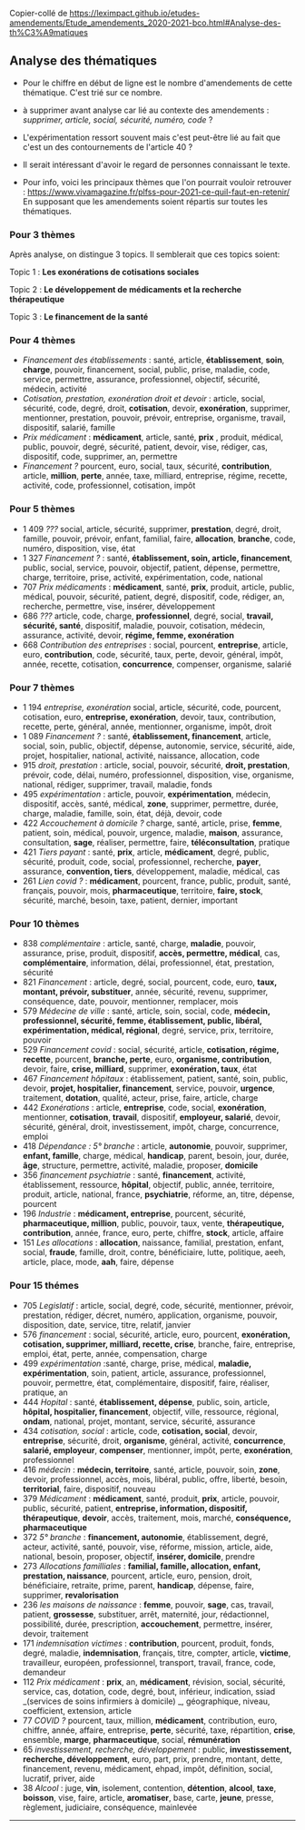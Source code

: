 Copier-collé de https://leximpact.github.io/etudes-amendements/Etude_amendements_2020-2021-bco.html#Analyse-des-th%C3%A9matiques

## Analyse des thématiques

- Pour le chiffre en début de ligne est le nombre d'amendements de cette thématique. C'est trié sur ce nombre.

- à supprimer avant analyse car lié au contexte des amendements : _supprimer, article, social, sécurité, numéro, code_  ?

- L'expérimentation ressort souvent mais c'est peut-être lié au fait que c'est un des contournements de l'article 40 ?

- Il serait intéressant d'avoir le regard de personnes connaissant le texte.

- Pour info, voici les principaux thèmes que l'on pourrait vouloir retrouver : https://www.vivamagazine.fr/plfss-pour-2021-ce-quil-faut-en-retenir/ En supposant que les amendements soient répartis sur toutes les thématiques.

### Pour 3 thèmes

Après analyse, on distingue 3 topics. Il semblerait que ces topics soient:

Topic 1 : __Les exonérations de cotisations sociales__

Topic 2 : __Le développement de médicaments et la recherche thérapeutique__

Topic 3 : __Le financement de la santé__


### Pour 4 thèmes
- _Financement des établissements_ : santé, article, __établissement__, __soin__, __charge__, pouvoir, financement, social, public, prise, maladie, code, service, permettre, assurance, professionnel, objectif, sécurité, médecin, activité
- _Cotisation, prestation, exonération droit et devoir_ : article, social, sécurité, code, degré, droit, __cotisation__, devoir, __exonération__, supprimer, mentionner, prestation, pouvoir, prévoir, entreprise, organisme, travail, dispositif, salarié, famille
- _Prix médicament_ : __médicament__, article, santé, __prix__ , produit, médical, public, pouvoir, degré, sécurité, patient, devoir, vise, rédiger, cas, dispositif, code, supprimer, an, permettre
- _Financement ?_ pourcent, euro, social, taux, sécurité, __contribution__, article, __million__, __perte__, année, taxe, milliard, entreprise, régime, recette, activité, code, professionnel, cotisation, impôt

### Pour 5 thèmes
- 1 409 _???_  social, article, sécurité, supprimer, __prestation__, degré, droit, famille, pouvoir, prévoir, enfant, familial, faire, __allocation__, __branche__, code, numéro, disposition, vise, état
- 1 327 _Financement ?_  : santé, __établissement, soin, article, financement__, public, social, service, pouvoir, objectif, patient, dépense, permettre, charge, territoire, prise, activité, expérimentation, code, national
- 707 _Prix médicaments_ : __médicament__, santé, __prix__, produit, article, public, médical, pouvoir, sécurité, patient, degré, dispositif, code, rédiger, an, recherche, permettre, vise, insérer, développement
-  686 _???_ article, code, charge, __professionnel__, degré, social, __travail, sécurité, santé__, dispositif, maladie, pouvoir, cotisation, médecin, assurance, activité, devoir, __régime, femme, exonération__
- 668 _Contribution des entreprises_ : social, pourcent, __entreprise__, article, euro, __contribution__, code, sécurité, taux, perte, devoir, général, impôt, année, recette, cotisation, __concurrence__, compenser, organisme, salarié

### Pour 7 thèmes
- 1 194 _entreprise, exonération_  social, article, sécurité, code, pourcent, cotisation, euro, __entreprise, exonération__, devoir, taux, contribution, recette, perte, général, année, mentionner, organisme, impôt, droit
- 1 089 _Financement ?_  :  santé, __établissement, financement__, article, social, soin, public, objectif, dépense, autonomie, service, sécurité, aide, projet, hospitalier, national, activité, naissance, allocation, code
- 915 _droit, prestation_ : article, social, pouvoir, sécurité, __droit, prestation__, prévoir, code, délai, numéro, professionnel, disposition, vise, organisme, national, rédiger, supprimer, travail, maladie, fonds
- 495 _expérimentation_ :  article, pouvoir, __expérimentation__, médecin, dispositif, accès, santé, médical, __zone__, supprimer, permettre, durée, charge, maladie, famille, soin, état, déjà, devoir, code
- 422 _Accouchement à domicile ?_  charge, santé, article, prise, __femme__, patient, soin, médical, pouvoir, urgence, maladie, __maison__, assurance, consultation, __sage__, réaliser, permettre, faire, __téléconsultation__, pratique
- 421 _Tiers payant_ :  santé, __prix__, article, __médicament__, degré, public, sécurité, produit, code, social, professionnel, recherche, __payer__, assurance, __convention, tiers__, développement, maladie, médical, cas
- 261 _Lien covid ?_ : __médicament__, pourcent, france, public, produit, santé, français, pouvoir, mois, __pharmaceutique__, territoire, __faire, stock__, sécurité, marché, besoin, taxe, patient, dernier, important

### Pour 10 thèmes
- 838 _complémentaire_ : article, santé, charge, __maladie__, pouvoir, assurance, prise, produit, dispositif, __accès, permettre, médical__, cas, __complémentaire__, information, délai, professionnel, état, prestation, sécurité
- 821 _Financement_ : article, degré, social, pourcent, code, euro, __taux, montant, prévoir, substituer__, année, sécurité, revenu, supprimer, conséquence, date, pouvoir, mentionner, remplacer, mois
- 579 _Médecine de ville_ :  santé, article, soin, social, code, __médecin, professionnel, sécurité, femme, établissement, public, libéral, expérimentation, médical, régional__, degré, service, prix, territoire, pouvoir
- 529 _Financement covid_ : social, sécurité, article, __cotisation, régime, recette__, pourcent, __branche, perte__, euro, __organisme, contribution__, devoir, faire, __crise, milliard__, supprimer, __exonération, taux__, état
- 467 _Financement hôpitaux_ :  établissement, patient, santé, soin, public, devoir, __projet, hospitalier, financement__, service, pouvoir, __urgence__, traitement, __dotation__, qualité, acteur, prise, faire, article, charge
- 442 _Exonérations_ : article, __entreprise__, code, social, __exonération__, mentionner, __cotisation__, __travail__, dispositif, __employeur, salarié__, devoir, sécurité, général, droit, investissement, impôt, charge, concurrence, emploi
- 418 _Dépendance : 5° branche_ :  article, __autonomie__, pouvoir, supprimer, __enfant, famille__, charge, médical, __handicap__, parent, besoin, jour, durée, __âge__, structure, permettre, activité, maladie, proposer, __domicile__
- 356 _financement psychiatrie_ : santé, __financement__, activité, établissement, ressource, __hôpital__, objectif, public, année, territoire, produit, article, national, france, __psychiatrie__, réforme, an, titre, dépense, pourcent
- 196 _Industrie_ : __médicament, entreprise__, pourcent, sécurité, __pharmaceutique, million__, public, pouvoir, taux, vente, __thérapeutique, contribution__, année, france, euro, perte, chiffre, __stock__, article, affaire
- 151 _Les allocations_ : __allocation__, naissance, familial, prestation, enfant, social, __fraude__, famille, droit, contre, bénéficiaire, lutte, politique, aeeh, article, place, mode, __aah__, faire, dépense

### Pour 15 thémes

- 705 _Legislatif_ : article, social, degré, code, sécurité, mentionner, prévoir, prestation, rédiger, décret, numéro, application, organisme, pouvoir, disposition, date, service, titre, relatif, janvier
- 576 _financement_ : social, sécurité, article, euro, pourcent, __exonération, cotisation, supprimer, milliard, recette, crise__, branche, faire, entreprise, emploi, état, perte, année, compensation, charge
- 499 _expérimentation_ :santé, charge, prise, médical, __maladie, expérimentation__, soin, patient, article, assurance, professionnel, pouvoir, permettre, état, complémentaire, dispositif, faire, réaliser, pratique, an
- 444 _Hopital_ : santé, __établissement, dépense__, public, soin, article, __hôpital, hospitalier, financement__, objectif, ville, ressource, régional, __ondam__, national, projet, montant, service, sécurité, assurance
- 434 _cotisation, social_ : article, code, __cotisation, social__, devoir, __entreprise__, sécurité, droit, __organisme__, général, activité, __concurrence__, __salarié, employeur__, __compenser__, mentionner, impôt, perte, __exonération__, professionnel
- 416 _médecin_ :  __médecin, territoire__, santé, article, pouvoir, soin, __zone__, devoir, professionnel, accès, mois, libéral, public, offre, liberté, besoin, __territorial__, faire, dispositif, nouveau
- 379 _Médicament_ : __médicament__, santé, produit, __prix__, article, pouvoir, public, sécurité, patient, __entreprise, information, dispositif, thérapeutique__, __devoir__, accès, traitement, mois, marché, __conséquence, pharmaceutique__
- 372 _5° branche_ : __financement, autonomie__, établissement, degré, acteur, activité, santé, pouvoir, vise, réforme, mission, article, aide, national, besoin, proposer, objectif, __insérer, domicile__, prendre
- 273 _Allocations familliales_ : __familial, famille, allocation, enfant, prestation, naissance__, pourcent, article, euro, pension, droit, bénéficiaire, retraite, prime, parent, __handicap__, dépense, faire, supprimer, __revalorisation__
- 236 _les maisons de naissance_ : __femme__, pouvoir, __sage__, cas, travail, patient, __grossesse__, substituer, arrêt, maternité, jour, rédactionnel, possibilité, durée, prescription, __accouchement__, permettre, insérer, devoir, traitement
- 171 _indemnisation victimes_ : __contribution__, pourcent, produit, fonds, degré, maladie, __indemnisation__, français, titre, compter, article, __victime__, travailleur, européen, professionnel, transport, travail, france, code, demandeur
- 112 _Prix médicament_ : __prix__, an, __médicament__, révision, social, sécurité, service, cas, dotation, code, degré, bout, inférieur, indication, ssiad _(services de soins infirmiers à domicile) _, géographique, niveau, coefficient, extension, article
- 77 _COVID ?_ pourcent, taux, million, __médicament__, contribution, euro, chiffre, année, affaire, entreprise, __perte__, sécurité, taxe, répartition, __crise__, ensemble, __marge__, __pharmaceutique__, social, __rémunération__
- 65 _investissement, recherche, développement_ : public, __investissement, recherche, développement__, euro, part, prix, prendre, montant, dette, financement, revenu, médicament, ehpad, impôt, définition, social, lucratif, priver, aide
- 38 _Alcool_ : juge, __vin__, isolement, contention, __détention__, __alcool__, __taxe__, __boisson__, vise, faire, article, __aromatiser__, base, carte, __jeune__, presse, règlement, judiciaire, conséquence, mainlevée
______________________________________________________________________________________________________________________